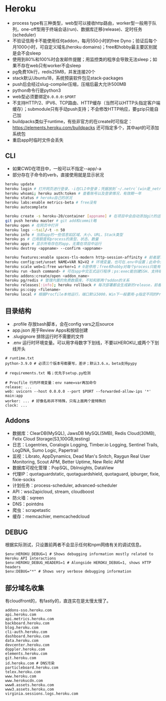 # Heroku

* process type有三种类型，web型可以接收http路由，worker型一般用于队列，one-off型用于终端会话(run)、数据库迁移(release)、定时任务(scheduler)
* 不验证信用卡不能使用任何addon，每月550小时的free Dyno；验证后每个月1000小时，可自定义域名(heroku domains)；free和hobby最主要区别就是会不会sleep
* 使用到80%和100%时会发邮件提醒；用监控类的程序会导致无法sleep；如果不存在web只有worker不会sleep
* pg免费10k行，redis25MB，并发连接20个
* stack默认Ubuntu18，系统预装软件包见stack-packages
* push后会经过slug-compiler压缩，压缩后最大允许500MB
* python命令行是python3
* web型必须要绑定`0.0.0.0:$PORT`
* 不支持HTTP/2、IPV6、TCP路由、HTTP缓存（当然可以HTTP头指定客户端缓存）；submodule只有手动push支持；不会修改HTTP响应，要gzip只能自己加
* buildpacks类似于runtime，有些非官方的在create时可指定：https://elements.heroku.com/buildpacks 还可指定多个，其中apt的可添加系统包
* 重启app时临时文件会丢失

## CLI

* 如果CWD在项目中，一般可以不指定--app/-a
* 部分存在子命令的verb，直接使用就是显示状况

```bash
heroku update
heroku login # 打开网页进行登录，-i在CLI中登录；凭据放到`~/.netrc`(win是_netrc)下
heroku whoami; heroku auth:token # 查看账号以及登录情况，有效期一年
heroku status # heroku自己的状况
heroku labs:enable metrics-beta # free没有
heroku autocomplete

heroku create -s heroku-20/container [appname] # 在项目中会自动添加git的远端，手动添加用heroku git:remote -a <appname>，手动设置stack用heroku stack:set
git push heroku master # git add和commit略
heroku open # 在网页中打开
heroku logs --tail/-t -n 50
heroku info # 当前app的一些信息如区域、大小、URL、Stack类型
heroku ps # 已用额度和process的类型、状态、数量
heroku apps # 显示所有存在的app，无需在项目中运行
heroku destroy <appname> --confirm <appname>

heroku features:enable spaces-tls-modern http-session-affinity # 前者是TLS1.2+
heroku config:set/unset NAME=VAR N2=V2 # 环境变量，也可在.env中设置；此命令会自动重启应用
heroku scale web=1:free worker=1 # 0是停用；free和hobby对每个process只能有1，且一旦使用了他俩，所有process都要用一样的；还有stop、restart、maintenance:on
heroku run <bash command> # 可在app中交互式运行程序；ps:exec能创建SSH、支持端口转发、SOCKS代理，一般用于远程debug
heroku addons:create/open <addon_name>
heroku pg/redis # 管理内置的免费数据库，不知和那两个addon的关系
heroku releases[:info]; heroku rollback # 每次部署都会生成新的release，前者是查看
heroku ps:copy <filename>
heroku local # 根据Procfile本地运行，端口默认5000，Win下一般要用-p指定不同的Procfile因为获取端口要用cmd的%name%
```

## 目录结构

* .profile 存放bash脚本，会在config vars之后source
* app.json 用于Review Apps和按钮创建
* .slugignore 排除运行时不需要的文件
* .env 运行时环境变量。可以用字母数字下划线，不要以HEROKU_或两个下划线开头

```dir
# runtime.txt
python-3.9.0 # 必须三个版本号都要写，差评；默认3.6.x，beta支持pypy

# requirements.txt 略；优先于setup.py检测

# Procfile 行内环境变量：env name=var再加命令
release: ...
web: uvicorn --host 0.0.0.0 --port $PORT --forwarded-allow-ips '*' main:app
worker: ... # 好像名称并不特殊，只有上面两个是特殊的
clock: ...
```

## Addons

* 数据库：ClearDB(MySQL), JawsDB MySQL(5MB), Redis Cloud(30MB), Felix Cloud Storage(S3,100GB,testing)
* 日志：Logentries, Coralogix Logging, Timber.io Logging, Sentinel Trails, LogDNA, Sumo Logic, Papertrail
* 监视：Librato, AppDynamics, Dead Man's Snitch, Raygun Real User Monitoring, Scout APM, Better Uptime, New Relic APM
* 数据库可视化管理：PopSQL, DbInsights, DataView
* 代理IP：quotaguardstatic, quotaguardshield, quotaguard, ipburger, fixie, fixie-socks
* 计划任务：process-scheduler, advanced-scheduler
* API：wso2apicloud, stream, cloudboost
* 防火墙：sqreen
* DNS：pointdns
* 爬虫：scrapetastic
* 缓存：memcachier, memcachedcloud

## DEBUG

根据实际测试，只设置前两者不会显示任何和npm网络有关的调试信息。

```pwsh
$env:HEROKU_DEBUG=1 # Shows debugging information mostly related to Heroku API interactions
$env:HEROKU_DEBUG_HEADERS=1 # Alongside HEROKU_DEBUG=1, shows HTTP headers
$env:DEBUG="*" # Shows very verbose debugging information
```

## 部分域名收集

有cloudfront的，有fastly的，直连实在是太慢太慢了。

```hosts
addons-sso.heroku.com
api.heroku.com
api.metrics.heroku.com
backboard.heroku.com
blog.heroku.com
cli-auth.heroku.com
dashboard.heroku.com
data.heroku.com
devcenter.heroku.com
doppler.heroku.com
elements.heroku.com
git.heroku.com
id.heroku.com # DNS污染
particleboard.heroku.com
telex.heroku.com
www.heroku.com
www.herokucdn.com
www0.assets.heroku.com
www3.assets.heroku.com
virginia.sessions.logs.heroku.com
```
